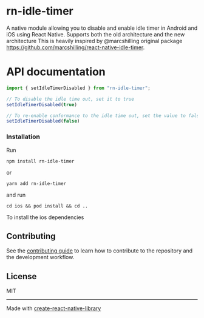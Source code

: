 # rn-idle-timer

A native module allowing you to disable and enable idle timer in Android and iOS using React Native. Supports both the old architecture and the new architecture
This is heavily inspired by @marcshilling original package https://github.com/marcshilling/react-native-idle-timer.

# API documentation

```ts
import { setIdleTimerDisabled } from "rn-idle-timer";

// To disable the idle time out, set it to true
setIdleTimerDisabled(true)

// To re-enable conformance to the idle time out, set the value to false
setIdleTimerDisabled(false)
```

### Installation
Run

```
npm install rn-idle-timer
```
or
```
yarn add rn-idle-timer
```

and run
```
cd ios && pod install && cd ..
```
To install the ios dependencies

## Contributing

See the [contributing guide](CONTRIBUTING.md) to learn how to contribute to the repository and the development workflow.

## License

MIT

---

Made with [create-react-native-library](https://github.com/callstack/react-native-builder-bob)
